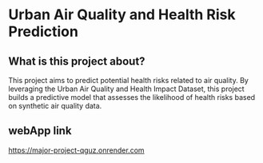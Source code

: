 # Urban Air Quality and Health Risk Prediction

## What is this project about?

This project aims to predict potential health risks related to air quality. By leveraging the Urban Air Quality and Health Impact Dataset, this project builds a predictive model that assesses the likelihood of health risks based on synthetic air quality data.

## webApp link

https://major-project-qguz.onrender.com